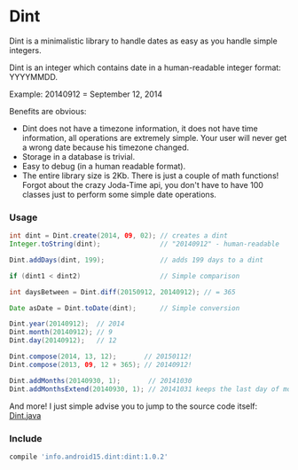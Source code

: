 
# Dint

Dint is a minimalistic library to handle dates as easy as you handle simple integers.

Dint is an integer which contains date in a human-readable integer format: YYYYMMDD.

Example: 20140912 = September 12, 2014

Benefits are obvious:
* Dint does not have a timezone information, it does not have time information,
  all operations are extremely simple. Your user will never get a wrong date because
  his timezone changed.
* Storage in a database is trivial.
* Easy to debug (in a human readable format).
* The entire library size is 2Kb. There is just a couple of math functions!
  Forgot about the crazy Joda-Time api, you don't have to have 100 classes just to
  perform some simple date operations. 

### Usage

```java
int dint = Dint.create(2014, 09, 02); // creates a dint
Integer.toString(dint);               // "20140912" - human-readable

Dint.addDays(dint, 199);              // adds 199 days to a dint

if (dint1 < dint2)                    // Simple comparison

int daysBetween = Dint.diff(20150912, 20140912); // = 365

Date asDate = Dint.toDate(dint);      // Simple conversion

Dint.year(20140912);  // 2014
Dint.month(20140912); // 9
Dint.day(20140912);   // 12

Dint.compose(2014, 13, 12);       // 20150112!
Dint.compose(2013, 09, 12 + 365); // 20140912!

Dint.addMonths(20140930, 1);       // 20141030
Dint.addMonthsExtend(20140930, 1); // 20141031 keeps the last day of month!
```

And more! I just simple advise you to jump to the source code itself:
[Dint.java](https://github.com/konmik/dint/blob/master/dint/src/main/java/dint/Dint.java)

### Include

```groovy
compile 'info.android15.dint:dint:1.0.2'
```
